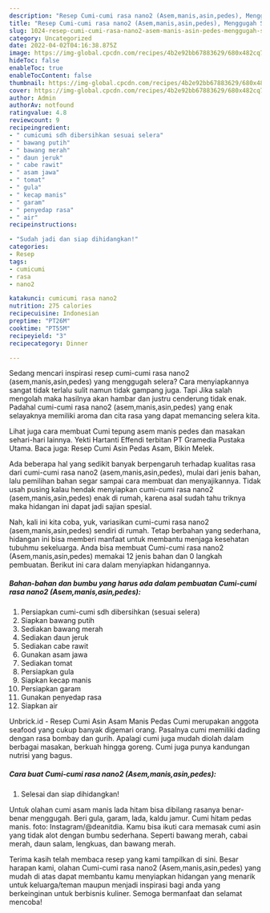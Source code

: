 ```yaml
---
description: "Resep Cumi-cumi rasa nano2 (Asem,manis,asin,pedes), Menggugah Selera"
title: "Resep Cumi-cumi rasa nano2 (Asem,manis,asin,pedes), Menggugah Selera"
slug: 1024-resep-cumi-cumi-rasa-nano2-asem-manis-asin-pedes-menggugah-selera
category: Uncategorized
date: 2022-04-02T04:16:38.875Z
image: https://img-global.cpcdn.com/recipes/4b2e92bb67883629/680x482cq70/cumi-cumi-rasa-nano2-asemmanisasinpedes-foto-resep-utama.jpg
hideToc: false
enableToc: true
enableTocContent: false
thumbnail: https://img-global.cpcdn.com/recipes/4b2e92bb67883629/680x482cq70/cumi-cumi-rasa-nano2-asemmanisasinpedes-foto-resep-utama.jpg
cover: https://img-global.cpcdn.com/recipes/4b2e92bb67883629/680x482cq70/cumi-cumi-rasa-nano2-asemmanisasinpedes-foto-resep-utama.jpg
author: Admin
authorAv: notfound
ratingvalue: 4.8
reviewcount: 9
recipeingredient:
- " cumicumi sdh dibersihkan sesuai selera"
- " bawang putih"
- " bawang merah"
- " daun jeruk"
- " cabe rawit"
- " asam jawa"
- " tomat"
- " gula"
- " kecap manis"
- " garam"
- " penyedap rasa"
- " air"
recipeinstructions:

- "Sudah jadi dan siap dihidangkan!"
categories:
- Resep
tags:
- cumicumi
- rasa
- nano2

katakunci: cumicumi rasa nano2 
nutrition: 275 calories
recipecuisine: Indonesian
preptime: "PT26M"
cooktime: "PT55M"
recipeyield: "3"
recipecategory: Dinner

---
```



Sedang mencari inspirasi resep cumi-cumi rasa nano2 (asem,manis,asin,pedes) yang menggugah selera? Cara menyiapkannya sangat tidak terlalu sulit namun tidak gampang juga. Tapi Jika salah mengolah maka hasilnya akan hambar dan justru cenderung tidak enak. Padahal cumi-cumi rasa nano2 (asem,manis,asin,pedes) yang enak selayaknya memiliki aroma dan cita rasa yang dapat memancing selera kita.


Lihat juga cara membuat Cumi tepung asem manis pedes dan masakan sehari-hari lainnya. Yekti Hartanti Effendi terbitan PT Gramedia Pustaka Utama. Baca juga: Resep Cumi Asin Pedas Asam, Bikin Melek.

Ada beberapa hal yang sedikit banyak berpengaruh terhadap kualitas rasa dari cumi-cumi rasa nano2 (asem,manis,asin,pedes), mulai dari jenis bahan, lalu pemilihan bahan segar sampai cara membuat dan menyajikannya. Tidak usah pusing kalau hendak menyiapkan cumi-cumi rasa nano2 (asem,manis,asin,pedes) enak di rumah, karena asal sudah tahu triknya maka hidangan ini dapat jadi sajian spesial.


Nah, kali ini kita coba, yuk, variasikan cumi-cumi rasa nano2 (asem,manis,asin,pedes) sendiri di rumah. Tetap berbahan yang sederhana, hidangan ini bisa memberi manfaat untuk membantu menjaga kesehatan tubuhmu sekeluarga. Anda bisa membuat Cumi-cumi rasa nano2 (Asem,manis,asin,pedes) memakai 12 jenis bahan dan 0 langkah pembuatan. Berikut ini cara dalam menyiapkan hidangannya.

<!--inarticleads1-->

##### Bahan-bahan dan bumbu yang harus ada dalam pembuatan Cumi-cumi rasa nano2 (Asem,manis,asin,pedes):

1. Persiapkan  cumi-cumi sdh dibersihkan (sesuai selera)
1. Siapkan  bawang putih
1. Sediakan  bawang merah
1. Sediakan  daun jeruk
1. Sediakan  cabe rawit
1. Gunakan  asam jawa
1. Sediakan  tomat
1. Persiapkan  gula
1. Siapkan  kecap manis
1. Persiapkan  garam
1. Gunakan  penyedap rasa
1. Siapkan  air


Unbrick.id - Resep Cumi Asin Asam Manis Pedas Cumi merupakan anggota seafood yang cukup banyak digemari orang. Pasalnya cumi memiliki dading dengan rasa bombay dan gurih. Apalagi cumi juga mudah diolah dalam berbagai masakan, berkuah hingga goreng. Cumi juga punya kandungan nutrisi yang bagus. 

<!--inarticleads2-->

##### Cara buat Cumi-cumi rasa nano2 (Asem,manis,asin,pedes):


1. Selesai dan siap dihidangkan!

Untuk olahan cumi asam manis lada hitam bisa dibilang rasanya benar-benar menggugah. Beri gula, garam, lada, kaldu jamur. Cumi hitam pedas manis. foto: Instagram/@deanitdia. Kamu bisa ikuti cara memasak cumi asin yang tidak alot dengan bumbu sederhana. Seperti bawang merah, cabai merah, daun salam, lengkuas, dan bawang merah. 

Terima kasih telah membaca resep yang kami tampilkan di sini. Besar harapan kami, olahan Cumi-cumi rasa nano2 (Asem,manis,asin,pedes) yang mudah di atas dapat membantu kamu menyiapkan hidangan yang menarik untuk keluarga/teman maupun menjadi inspirasi bagi anda yang berkeinginan untuk berbisnis kuliner. Semoga bermanfaat dan selamat mencoba!
